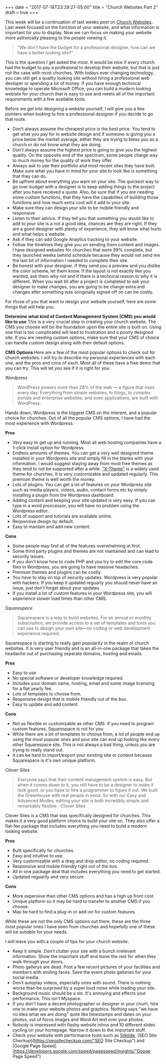 +++
date = "2017-07-18T23:29:27-05:00"
title = "Church Websites Part 2"
draft = true
+++

This week will be a continuation of last weeks post on [Church Websites](http://endbaddesign.com/blog/church-websites/ "Church Websites"). Last week focused on the function of your website, and what information is important for you to display. Now we can focus on making your website more astheically pleasing to the people viewing it.

>"We don't have the budget for a professional designer, how can we have a better looking site?"

This is the question I get asked the most. It would be nice if every church had the budget to pay a profesional to develop their website, but that is just not the case with most churches. With todays ever changing technology, you can still get a quality looking site without hiring a professional web devloper or spending a lot of money. If you have enough technical knowledge to operate Microsoft Office, you can build a modern looking webiste for your church that is easy to use and meets all of the important requirements with a few available tools.

Before we get into designing a website yourself, I will give you a few pointers when looking to hire a professional designer if you decide to go that route.

+ Don't always assume the cheapest price is the best price. You tend to get what you pay for in website design and if someone is giving you a price below the market average, either they are trying to bless you as a church or do not know what they are doing.
+ Don't always assume the highest price is going to give you the highest quality. On the opposite end of the spectrum, some people charge way to much money for the quality of work they offer.
+ Always ask to see their portfolio and most recent sites they have built. Make sure what you have in mind for your site to look like is something that they can do.
+ Be upfront about everything you want on your site. The quickest way to go over budget with a designer is to keep adding things to the project after you have recieved a quote. Also, be sure that if you are needing some custom functions, that they have the capabilites of building those functions and how much extra cost will it add to your site.
+ Make sure they can design your site to be mobile friendly and responsive
+ Listen to their advice. If they tell you that something you would like to add to your site is a not a good idea, chances are they are right. If they are a good designer with plenty of experience, they will know what hurts and what helps a website.
+ Ask if they can add Google Anaylics tracking to your website.
+ Follow the timelines they give you on sending them content and images. I have designed websites for churches that were 99% complete, but they launched weeks behind schedule because they would not send me the last bit of information I needed to complete their site.
+ Be honest with your designer. If they send you a preview and you dislike the color scheme, let them know. If the layout is not exactly like you wanted, ask them why not and if there is a technical reason to why it is different. When you wait till after a project is completed to ask your designer to make changes, you are going to be charge extra and changes after something was oringinally signed off on can be costly.

For those of you that want to design your website yourself, here are some things that will help you.

**Determine what kind of Content Management System (CMS) you would like to use**
This is a very crucial step in creating your church website. The CMS you choose will be the foundation upon the entire site is built on. Using one that is too complicated will lead to frustration and a poorly designed site. If you are needing custom options, make sure that your CMS of choice can handle custom design along with their default options.

**CMS Options** Here are a few of the most popular options to check out for church websites. I will try to describe my personal experiences with each one, and the pros and cons of each. Most all of these have a free demo that you can try. This will let you see if it is right for you.

*Wordpress*

>WordPress powers more than 28% of the web — a figure that rises every day. Everything from simple websites, to blogs, to complex portals and enterprise websites, and even applications, are built with WordPress.

Hands down, Wordpress is the biggest CMS on the interent, and a popular choice for churches. Out of all the popular CMS options, I have had the most experience with Wordpress.

**Pros**

+ Very easy to get up and running. Most all web hosting companies have a 1-click install option for Wordpress.
+ Endless amounts of themes. You can get a very well designed theme installed in your Wordpress site and simply fill in the blanks with your information. I would suggest staying away from most free themes as they tend to not be supported after a while. ["X-Theme"](https://theme.co/x/ "XTheme") is a widely used theme for churches. It is very customizable and updated regularly. This premium theme is well worth the money.
+ Lots of plugins. You can get a lot of features on your Wordpress site such as media players, videos, audio, contact forms etc by simply installing a plugin from the Wordpress dashboard.
+ Adding content and keeping your site updated is very easy. If you can type in a word proccessor, you will have no problem using the Wordpress editor.
+ Lots of support and tutorials are avaliable online.
+ Responsive design by default.
+ Easy to mantain and add new content.

**Cons**

+ Some people may find all of the features overwhelming at first.
+ Some third party plugins and themes are not mantained and can lead to security issues.
+ If you don't know how to code PHP and you try to edit the core code files in Wordpress, you are going to have massive headaches.
+ Premium themes and plugins can be costly.
+ You have to stay on top of security updates. Wordpress is very popular with hackers. If you keep it updated reguarly you should never have an issue, just don't forget about your updates.
+ If you install a lot of custom features in your Wordpress site, you will experience slower load times than other CMS.

*Squarespace*

>Squarespace is a way to build websites. For an annual or monthly subscription, we provide access to a set of templates and tools you can use to design your own site—no coding or web development experience required.

Squarespace is starting to really gain popularity in the realm of church websites. It is very user friendly and is an all-in-one package that takes the headache out of purchasing seperate domains, hosting and emails.

**Pros**

+ Easy to use
+ No special software or developer knowledge required.
+ Includes your domain name, hosting, email and some image licensing for a flat yearly fee.
+ Lots of templates to choose from.
+ Responsive design that is mobile friendly out of the box.
+ Easy to update and add content

**Cons**

+ Not as flexible or customizable as other CMS. If you need to program custom features, Squarespace is not for you
+ While there are a lot of templates to choose from, a lot of people end up using the most popular ones and your site can end up looking like every other Squarespace site. This is not always a bad thing, unless you are trying to really stand out.
+ It can be hard to import/export your existing site or content because Squarespace is it's own unique platform.

*Clover Sites*

>Everyone says that their content management system is easy. But when it comes down to it, you still have to be a designer to make it look good, or you have to hire a programmer to figure it out. We built the Greenhouse with real people in mind. So with our Easy and Advanced Modes, editing your site is both incredibly simple and remarkably flexible. -Clover Sites

Clover Sites is a CMS that was specifically designed for churches. This makes it a very good platform choice to build your site on. They also offer a flat-fee package that includes everything you need to build a modern looking website.

**Pros**

+ Built specifically for churches.
+ Easy and intuitive to use.
+ Very customizable with a drag and drop editor, no coding required.
+ Responsive and mobile friendly right out of the box.
+ All in one package deal that includes everything you need to get started.
+ Updated reguarlly and very secure

**Cons**

+ More expensive than other CMS options and has a high up front cost.
+ Unique platform so it may be hard to transfer to another CMS if you choose.
+ May be hard to find a plug-in or add-on for custom features.

While these are not the only CMS options out there, these are the three most popular ones I have seen from churches and hopefully one of these will be sutiable for your needs.

I will leave you with a couple of tips for your church website.

+ Keep it simple. Don't clutter your site with a bunch irrelevant information. Show the important stuff and leave the rest for when they walk through your doors.
+ Photo gallerys are dead. Post a few *recent* pictures of your facilities and members with smiling faces. Save the event photo galleries for your social media.
+ Don't autoplay videos, especially ones with sound. There is nothing worse than be surprised by a super loud noise while loading your site.
+ Background music should be a sin. It's annoying and effects your performance. This isn't Myspace.
+ If you don't have a decent photographer or designer in your churh, hire one to make your website photos and graphics. Nothing says "we have no idea what we are doing" quite like timestamps and dates on your photos, out of focus images and Word Art text over your photos.
+ Nobody is impressed with flashy website intros and 10 different slides cycling on your homepage. Narrow it down to the important stuff.
+ Check your website with performance tools such as [Silktide](http://nibbler.silktide.com/"Silktide"), [SEO Site Checkup](https://seositecheckup.com/"SEO Site Checkup") and [Google Page Speed](https://developers.google.com/speed/pagespeed/insights/"Googe Page Speed")
